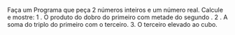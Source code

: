 Faça um Programa que peça 2 números inteiros e um número real. Calcule e mostre:
1 . O produto do dobro do primeiro com metade do segundo .
2 . A soma do triplo do primeiro com o terceiro.
3. O terceiro elevado ao cubo.
